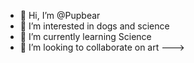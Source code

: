 - 👋 Hi, I’m @Pupbear
- 👀 I’m interested in dogs and science
- 🌱 I’m currently learning   Science
- 💞️ I’m looking to collaborate on art 
--->
